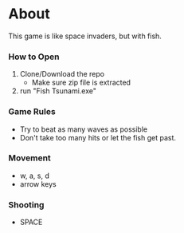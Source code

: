 # About
This game is like space invaders, but with fish.
### How to Open
1. Clone/Download the repo
   - Make sure zip file is extracted
1. run "Fish Tsunami.exe"
### Game Rules
- Try to beat as many waves as possible
- Don't take too many hits or let the fish get past.
### Movement
- w, a, s, d
- arrow keys
### Shooting
- SPACE
